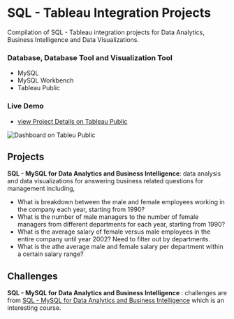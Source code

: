 # SQL - Tableau Integration Projects
Compilation of SQL - Tableau integration projects for Data Analytics, Business Intelligence and Data Visualizations.

### Database, Database Tool and Visualization Tool
+ MySQL
+ MySQL Workbench
+ Tableau Public

### Live Demo
+ [view Project Details on Tableau Public](https://public.tableau.com/profile/phonethiriyadana#!/vizhome/IntegratingSQLandTableauforDataAnalyticsandBusinessIntelligence/Dashboard1)

![Dashboard on Tableu Public](https://raw.githubusercontent.com/ptyadana/SQL-Tableau-Data-Analysis-Visualization-Projects/master/screenshot.png)

## Projects
**SQL - MySQL for Data Analytics and Business Intelligence**: data analysis and data visualizations for answering business related questions for management including,
+ What is breakdown between the male and female employees working in the company each year, starting from 1990?
+ What is the number of male managers to the number of female managers from different departments for each year, starting from 1990?
+ What is the average salary of female versus male employees in the entire company until year 2002? Need to filter out by departments.
+ What is the athe average male and female salary per department within a certain salary range?


## Challenges
**SQL - MySQL for Data Analytics and Business Intelligence** : challenges are from [SQL - MySQL for Data Analytics and Business Intelligence](https://www.udemy.com/course/sql-mysql-for-data-analytics-and-business-intelligence/) which is an interesting course.
